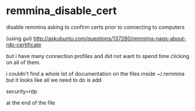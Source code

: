 remmina_disable_cert
====================

disable remmina asking to confirm certs prior to connecting to computers

(using gui) http://askubuntu.com/questions/137280/remmina-nags-about-rdp-certificate

but i have many connection profiles and did not want to spend time clicking on all of them.

i couldn't find a whole lot of documentation on the files inside ~/.remmina but it looks like all we need to do is add

security=rdp

at the end of the file